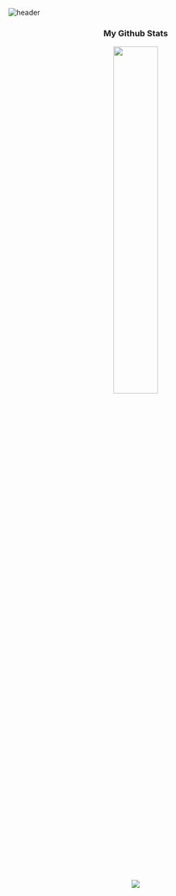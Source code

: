 ![header](https://capsule-render.vercel.app/api?type=waving&color=b0d4ff&height=300&section=header&text=Wonhyeong&fontSize=90&animation=fadeIn&fontAlignY=38)




<h3 align="center"> My Github Stats </h3>

<div align="center">
<a href="s">
  <img src="https://github-readme-stats.vercel.app/api?username=whl0526&theme=whl0526&show_icons=true" width="42%" />
</a>


 ![](https://github-profile-summary-cards.vercel.app/api/cards/profile-details?username=whl0526)
